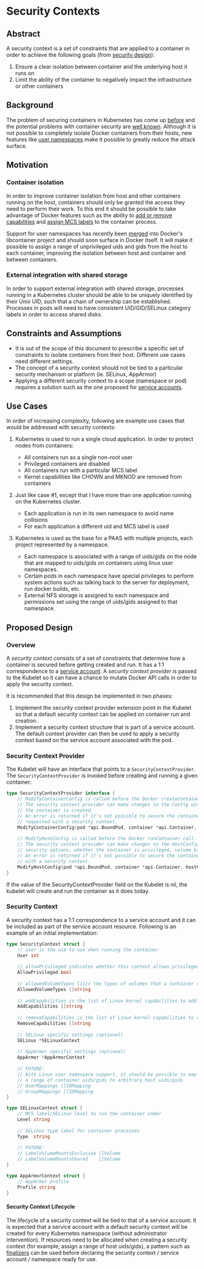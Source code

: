 # Security Contexts
## Abstract
A security context is a set of constraints that are applied to a container in order to achieve the following goals (from [security design](security.md)):

1.  Ensure a clear isolation between container and the underlying host it runs on
2.  Limit the ability of the container to negatively impact the infrastructure or other containers

## Background

The problem of securing containers in Kubernetes has come up [before](https://github.com/GoogleCloudPlatform/kubernetes/issues/398) and the potential problems with container security are [well known](http://opensource.com/business/14/7/docker-security-selinux). Although it is not possible to completely isolate Docker containers from their hosts, new features like [user namespaces](https://github.com/docker/libcontainer/pull/304) make it possible to greatly reduce the attack surface.

## Motivation

### Container isolation

In order to improve container isolation from host and other containers running on the host, containers should only be 
granted the access they need to perform their work. To this end it should be possible to take advantage of Docker 
features such as the ability to [add or remove capabilities](https://docs.docker.com/reference/run/#runtime-privilege-linux-capabilities-and-lxc-configuration) and [assign MCS labels](https://docs.docker.com/reference/run/#security-configuration) 
to the container process.

Support for user namespaces has recently been [merged](https://github.com/docker/libcontainer/pull/304) into Docker's libcontainer project and should soon surface in Docker itself. It will make it possible to assign a range of unprivileged uids and gids from the host to each container, improving the isolation between host and container and between containers.

### External integration with shared storage
In order to support external integration with shared storage, processes running in a Kubernetes cluster 
should be able to be uniquely identified by their Unix UID, such that a chain of  ownership can be established. 
Processes in pods will need to have consistent UID/GID/SELinux category labels in order to access shared disks.

## Constraints and Assumptions
* It is out of the scope of this document to prescribe a specific set 
  of constraints to isolate containers from their host. Different use cases need different
  settings.
* The concept of a security context should not be tied to a particular security mechanism or platform 
  (ie. SELinux, AppArmor)
* Applying a different security context to a scope (namespace or pod) requires a solution such as the one proposed for
  [service accounts](https://github.com/GoogleCloudPlatform/kubernetes/pull/2297).

## Use Cases

In order of increasing complexity, following are example use cases that would 
be addressed with security contexts:

1.  Kubernetes is used to run a single cloud application. In order to protect
    nodes from containers:
    * All containers run as a single non-root user
    * Privileged containers are disabled
    * All containers run with a particular MCS label 
    * Kernel capabilities like CHOWN and MKNOD are removed from containers
    
2.  Just like case #1, except that I have more than one application running on
    the Kubernetes cluster.
    * Each application is run in its own namespace to avoid name collisions
    * For each application a different uid and MCS label is used
    
3.  Kubernetes is used as the base for a PAAS with 
    multiple projects, each project represented by a namespace. 
    * Each namespace is associated with a range of uids/gids on the node that
      are mapped to uids/gids on containers using linux user namespaces. 
    * Certain pods in each namespace have special privileges to perform system
      actions such as talking back to the server for deployment, run docker
      builds, etc.
    * External NFS storage is assigned to each namespace and permissions set
      using the range of uids/gids assigned to that namespace. 

## Proposed Design

### Overview
A *security context* consists of a set of constraints that determine how a container
is secured before getting created and run. It has a 1:1 correspondence to a
[service account](https://github.com/GoogleCloudPlatform/kubernetes/pull/2297). A *security context provider* is passed to the Kubelet so it can have a chance
to mutate Docker API calls in order to apply the security context.

It is recommended that this design be implemented in two phases:

1.  Implement the security context provider extension point in the Kubelet 
    so that a default security context can be applied on container run and creation.
2.  Implement a security context structure that is part of a service account. The
    default context provider can then be used to apply a security context based
    on the service account associated with the pod.
    
### Security Context Provider

The Kubelet will have an interface that points to a `SecurityContextProvider`. The `SecurityContextProvider` is invoked before creating and running a given container:

```go
type SecurityContextProvider interface {
    // ModifyContainerConfig is called before the Docker createContainer call.
    // The security context provider can make changes to the Config with which
    // the container is created.
    // An error is returned if it's not possible to secure the container as 
    // requested with a security context. 
	ModifyContainerConfig(pod *api.BoundPod, container *api.Container, config *docker.Config) error
	
	// ModifyHostConfig is called before the Docker runContainer call.
	// The security context provider can make changes to the HostConfig, affecting
	// security options, whether the container is privileged, volume binds, etc.
	// An error is returned if it's not possible to secure the container as requested 
    // with a security context. 
	ModifyHostConfig(pod *api.BoundPod, container *api.Container, hostConfig *docker.HostConfig)
}
```
If the value of the SecurityContextProvider field on the Kubelet is nil, the kubelet will create and run the container as it does today.   

### Security Context

A security context has a 1:1 correspondence to a service account and it can be included as
part of the service account resource. Following is an example of an initial implementation:

```go
type SecurityContext struct {
    // user is the uid to use when running the container
	User int
	
	// allowPrivileged indicates whether this context allows privileged mode containers
	AllowPrivileged bool
	
	// allowedVolumeTypes lists the types of volumes that a container can bind
	AllowedVolumeTypes []string
	
	// addCapabilities is the list of Linux kernel capabilities to add
	AddCapabilities []string
	
	// removeCapabilities is the list of Linux kernel capabilities to remove
	RemoveCapabilities []string
	
	// SELinux specific settings (optional)
	SELinux *SELinuxContext
	
	// AppArmor specific settings (optional)
	AppArmor *AppArmorContext
	
	// FUTURE:
	// With Linux user namespace support, it should be possible to map
	// a range of container uids/gids to arbitrary host uids/gids
	// UserMappings []IDMapping
	// GroupMappings []IDMapping
}

type SELinuxContext struct {
    // MCS label/SELinux level to run the container under
    Level string
    
    // SELinux type label for container processes
    Type  string    
    
    // FUTURE:
    // LabelVolumeMountsExclusive []Volume
    // LabelVolumeMountsShared    []Volume
}

type AppArmorContext struct {
	// AppArmor profile
	Profile string
}
```

#### Security Context Lifecycle
 
The lifecycle of a security context will be tied to that of a service account. It is expected that a service account with a default security context will be created for every Kubernetes namespace (without administrator intervention). If resources need to be allocated when creating a security context (for example, assign a range of host uids/gids), a pattern such as [finalizers](https://github.com/GoogleCloudPlatform/kubernetes/issues/3585) can be used before declaring the security context / service account / namespace ready for use.